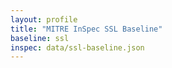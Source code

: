 ```yaml
---
layout: profile
title: "MITRE InSpec SSL Baseline"
baseline: ssl
inspec: data/ssl-baseline.json
---
```


